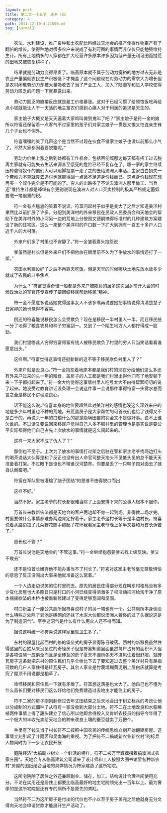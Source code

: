 ```yaml
---
layout: post
title: 第二百一十五节　还乡（五）
category: 4
path: 2011-12-10-4-21500.md
tag: [normal]
---
```


　　农法，水利建设，推广良种和土农配比料经过天地会的推产使得作物亩产有了翻倍的增长。使得种地对很多农户来说成了有利可图的事情而非仅仅只能勉强维持生计。所有土地稍多的人家都在扩大经营许多原本许多因为低产量无利可图而抛荒的田地又被恢复耕种了。

　　结果就是劳动力变得昂贵了。临高原本就不属于劳动力宽裕的地方过去无非是农业产量偏低农民生产积极低下才掩盖了这个问题现在对劳动力的需求大为增长但是农村闲散劳动力却被大量吸收去了当了产业工人，加入了陆海军和进入学校使得劳动力匿乏的问题一下就暴露出来。

　　劳动力匿乏的直接反应就是雇工价格暴涨。这对于已经习惯了给顿饱饭吃再给点小钱就能让人干一天活的地主富农们感到心痛人对于利润的追求是天生的。

　　家主娘子大概又是天天逼着大家鸡叫做到鬼叫了吧？”家主娘子是符一金的娘所以符富还保留着一点客气不过家里的孩子们对家主娘子一贯是又恨又怕连亲生锋几个子女也不例外。

　　符喜嘿嘿的笑了几声这个是当然不过现在伙食不错家主娘子也没以前那么小气了。不然大家都闹着要脱籍呢。”

　　劳动力价格上涨之后到处都有工作机会。包括百仞城那边每天都有招工过去脱离主家就有可能失去生活来源甚至饿死的危险已经不复存在了。哪一家的家主继续压榨虐待奴仆的他们大可以用脚投票一走了之的去给澳洲人丰活。主家白白损失一个劳动力不算就算去追讨也就能得回一点微不足道身价钱而已。这点身价钱现在想再买一个奴仆完全是不可能的了。穷人的出路多了不论去澳洲人那里做工、当兵还”维持生计都是绰绰有余更别说现在澳洲人对人口买卖控制的极其严格规定蓄奴要缴一笔很重的税。

　　符一金有点尴尬的笑着不说话。符富问起村子似乎是变大了之后才知道美洋村果然比以前扩展了许多。分配到美洋村的外来移民在民政人民委员会和天地会的帮助下在美洋村外的小河另一边的荒地上分按照文德嗣搞得标准村的几种建筑方案建设了新的住宅区。这么一来整个美洋村的户口数一下扩大到拥有一百五十多户人口近千人的大村落。

　　外来户们多了村里也不安静了。”符一金皱着眉头抱怨说

　　爹虽然是村长但是外来户们不把他放在眼里前不久为了争放水的事情还打了一架。”

　　农田水利建设好了之后不再靠天吃饭。但是天旱的时候哪块土地先放水放多少就成了农民的斗争焦点

　　为什么？”符富觉得奇怪一般都是外来户被欺负的居多这次回乡前开大会的时候政治处的军官还专宣传了要团结移民帮助移民”精神。

　　符一金不愿意多说话她觉得这事女人不该多嘴再说要她把事情说得清清楚楚子丑寅卯的她也觉得不容易。

　　倒还的符喜能说移民怎么会受欺负？现在是移民一半村里人一半。而且移民统一分了地得了粮食农具和种子穷富刮一。又到了一个陌生地方人人都拧得成一股劲。

　　我们村里哪此人穷得穷富得富有钱人被移民欺负了村里的穷人只当笑话看看谁愿意出头。”

　　这样啊。”符富觉得这事情还挺新鲜的这不等于移民欺负村里人了？”

　　外来户就是没良心。”符一金抱怨着地原本都是我们村的现在分给他们这么多还有外来户过来的头一年的粮食，盖房子的人工都是我们村里出得他们有了地安顿下来一下子都抖起来了。”符一金大约觉得这事情村里人吃亏太大不由得絮絮叨叨的说了起来。她没受过教育讲话没条理一会说这件事一会说那件事得符富一头雾水总而言之全是移民不讲理没良心。

　　话不能这么说。”符喜本身的地位要超然此对美洋村的感情也没这么深外来户的地是多少年村里也不种的荒地。开荒盖房子是大家帮忙的可首长们也给了钱得又不是白干的。再说头一年的口粮什么的那是隐瞒田亩的罚金又不是做好事。说不上谁欠谁的。不过话又要说回来移民户觉得自己人多不服村里的管理也是事实说是要公平实际都得他们自己占先上次放水的事情就是这么闹起来的。”

　　这样一来大家不成了仇人了？”

　　那倒也不至于。上次为了放水的事情打过架之后驻在警和家主老爷找两边打头的喝茶说话大伙算是和了反正也没有出人命官司整天抬头不见低头见的总不能天天准备着打架。不过眼下是谁也不理谁汉河楚界。你要是丢了一只鸭子跑对面去了就自认倒霉吧。”

　　符富在军队里被灌输了脑子团结”的思维不由得脱口而出

　　这样不好。”

　　当然不好。家主老爷的村长都很难当除了上面安排下来的公事人根本不服你。

　　万首长来教新农法都是天地会的客户两边却不肯一起到场。非得教二场才完。村里要做什么事情都难办两边肯定拧着干。家主老爷这村长等于是半边村长。符喜说着从路边拉了几朵野花随手编起了花环我看家主老爷晚上多半又要和万首长诉苦了。”

　　首长也不管？”

　　万首长说他是天地会的”不管这事。”符一金继续抱怨要爹去找上级反映。爹又不敢去”

　　还不是怕首长嫌弃他不能办事当不了村长了。”符喜对这家主老爷毫无尊敬惧怕的意思了反正没闹出大事来他就准备这么窝着。”

　　一个人边走边说笑的往村里而去。原先的居民住得部分现在叫东村格局没有多少变化房屋也大多照日只是村口的小河已经变得清澈多了积活动把河给淘干净了原本摇摇欲坠的木桥也被重新修建过了变得足够宽阔和坚固。

　　村口新盖了一座公共厕所据符喜说村子的另一端也有一个。公共厕所本身倒没什么特殊之处除了粪池是砖砌的还抹了水泥大伙都说澳洲人奢侈的过了头据说这是为了制造沼气”。至手这沼气是什么有什么用众人还不得而知。

　　据说这叫统一积符喜说这样家里就卫生多了。”

　　东村的房屋比起西村的修的堡垒式的房子显得陈日破落。西村的新移民虽然住得这里的百姓从来没见过的奇怪房子但是符富知道里面虽然每户占有的面积不大但是各项设施一应俱全而且是全砖瓦的房子夏天不漏雨冬天不进风住着很舒服。就砖瓦房子这条就把东村的原住民们几乎全给比下去了要知道过去整个美洋村只有屈指可数的几户人家住得是砖瓦房子。其余人家全是竹蔑墙糊黄泥刷上层白灰就算是考究了屋顶不用说都是稻草了。

　　难怪移民和原住民一下就有矛盾了。符富想这落差也太大了。他自己也不懂为什么首长们要对移民们这么好给他们免费建造过去地主才能住上的房子。

　　符不二家的房子刚刚翻修过去年丈田结束之后天地会出于树立标兵的考虑让他以分成制的方式佃种了从符有一家没收到大部分土地。符不二在土地改良和水稻稀植两件事情上得了甜头建立了信心所以他即舍得投入又肯听农技员的指导今年得了一个极大的丰收光卖给天地会的种来改良土壤的蚕豆就卖了万把个。

　　手里有了钱又当了村长符不二按照中国农民的传统思维立刻开始翻建房屋。这事情立刻引起了叶雨茗和吴南海的重视。为了把符不二搞成新农业新农村”的标兵人物同时为下一步让农民开展

　　庭院经济”大搞副业树立一个鲜活的榜样。符不二被万里辉撺掇着搞澳洲式农家庄园”。天地会专从临高建筑公司请来了设计师和工人按照大图书馆里各种新农村”房屋的图纸结合当地的具体情况为符家建造了这所宅院。

　　这所宅院除了居住之外还兼顾副业、储存，加工。结构设计合理空间使用充分。不论在实用还是居住上都要比临高最好的地主宅院领先出一百年以上。最为奢侈的是这所宅院里还有专的厕所不是原先的粪缸。

　　当然符不二为这所房子是付出的代价也不小以至于房子盖完之后他就身无分文得向天地会申请贷款才能展开生产活动了。
